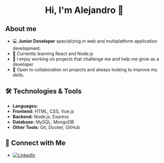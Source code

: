 <div align="center">
<h1 align="center">Hi, I'm Alejandro 👋</h1>
</div>

## About me

- 💻  **Junior Developer** specializing in web and multiplatform application development.
- 🌱 Currently learning React and Node.js
- 🚀 I enjoy working on projects that challenge me and help me grow as a developer
- 🎯 Open to collaboration on projects and always looking to improve my skills.  

## 🛠️ Technologies & Tools
- **Languages:**
- **Frontend:** HTML, CSS, Vue.js
- **Backend:** Node.js, Express
- **Database:** MySQL, MongoDB
- **Other Tools:** Git, Docker, GitHub

## 🔗 Connect with Me
- [![LinkedIn](https://img.shields.io/badge/LinkedIn-Profile-blue)](https://www.linkedin.com/in/alejandro-navarro-puig-7611891bb/)
